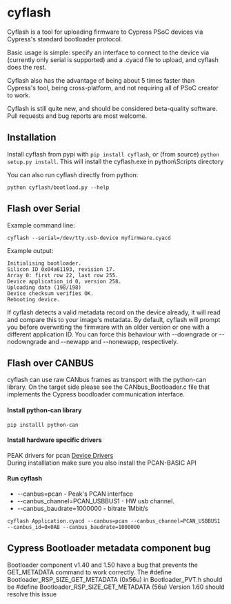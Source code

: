 # cyflash


Cyflash is a tool for uploading firmware to Cypress PSoC devices via Cypress's
standard bootloader protocol.

Basic usage is simple: specify an interface to connect to the device via
(currently only serial is supported) and a .cyacd file to upload, and cyflash
does the rest.

Cyflash also has the advantage of being about 5 times faster than Cypress's
tool, being cross-platform, and not requiring all of PSoC creator to work.

Cyflash is still quite new, and should be considered beta-quality software.
Pull requests and bug reports are most welcome.

## Installation
Install cyflash from pypi with `pip install cyflash`, or (from source)
`python setup.py install`.
This will install the cyflash.exe in python\Scripts directory

You can also run cyflash directly from python:
```
python cyflash/bootload.py --help
```


## Flash over Serial
Example command line:

    cyflash --serial=/dev/tty.usb-device myfirmware.cyacd

Example output:

    Initialising bootloader.
    Silicon ID 0x04a61193, revision 17.
    Array 0: first row 22, last row 255.
    Device application_id 0, version 258.
    Uploading data (198/198)
    Device checksum verifies OK.
    Rebooting device.

If cyflash detects a valid metadata record on the device already, it will read
and compare this to your image's metadata. By default, cyflash will prompt you
before overwriting the firmware with an older version or one with a different
application ID. You can force this behaviour with --downgrade or --nodowngrade
and --newapp and --nonewapp, respectively.

## Flash over CANBUS
cyflash can use raw CANbus frames as transport with the python-can library.
On the target side please see the CANbus_Bootloader.c file that implements
the Cypress boodloader communication interface.

#### Install python-can library
```
pip installl python-can
```
#### Install hardware specific drivers
PEAK drivers for pcan [Device Drivers](https://www.peak-system.com/Downloads.76.0.html?&L=1)<br>
During installlation make sure you also install the PCAN-BASIC API

#### Run cyflash
* --canbus=pcan - Peak's PCAN interface
* --canbus_channel=PCAN_USBBUS1 - HW usb channel.
* --canbus_baudrate=1000000 - bitrate 1Mbit/s

```
cyflash Application.cyacd --canbus=pcan --canbus_channel=PCAN_USBBUS1 --canbus_id=0x0AB --canbus_baudrate=1000000
```


## Cypress Bootloader metadata component bug
Bootloader component v1.40 and 1.50 have a bug that prevents the GET_METADATA
command to work correctly. The #define Bootloader_RSP_SIZE_GET_METADATA (0x56u)
in Bootloader_PVT.h should be #define Bootloader_RSP_SIZE_GET_METADATA (56u)
Version 1.60 should resolve this issue
